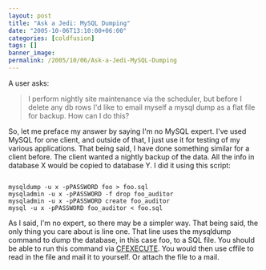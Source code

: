 ```yaml
---
layout: post
title: "Ask a Jedi: MySQL Dumping"
date: "2005-10-06T13:10:00+06:00"
categories: [coldfusion]
tags: []
banner_image: 
permalink: /2005/10/06/Ask-a-Jedi-MySQL-Dumping
---
```


A user asks:

<blockquote>
I perform nightly site maintenance via the scheduler, but before I delete any db rows I'd like to email myself a mysql dump as a flat file for backup. How can I do this?
</blockquote>

So, let me preface my answer by saying I'm no MySQL expert. I've used MySQL for one client, and outside of that, I just use it for testing of my various applications. That being said, I have done something similar for a client before. The client wanted a nightly backup of the data. All the info in database X would be copied to database Y. I did it using this script:

<code>
mysqldump -u x -pPASSWORD foo &gt; foo.sql
mysqladmin -u x -pPASSWORD -f drop foo_auditor
mysqladmin -u x -pPASSWORD create foo_auditor
mysql -u x -pPASSWORD foo_auditor &lt; foo.sql 
</code>

As I said, I'm no expert, so there may be a simpler way. That being said, the only thing you care about is line one. That line uses the mysqldump command to dump the database, in this case foo, to a SQL file. You should be able to run this command via <a href="http://livedocs.macromedia.com/coldfusion/7/htmldocs/00000243.htm">CFEXECUTE</a>. You would then use cffile to read in the file and mail it to yourself. Or attach the file to a mail.